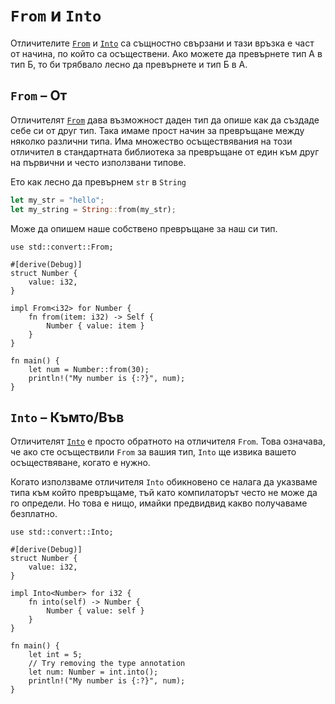 # `From` и `Into`

Отличителите [`From`] и [`Into`] са същностно свързани и тази връзка е част от
начина, по който са осъществени. Ако можете да превърнете тип А в тип Б, то
би трябвало лесно да превърнете и тип Б в А.

## `From` – От

Отличителят [`From`] дава възможност даден тип да опише как да създаде себе си
от друг тип. Така имаме прост начин за превръщане между няколко различни типа.
Има множество осъществявания на този отличител в стандартната библиотека за
превръщане от един към друг на първични и често използвани типове.

Ето как лесно да превърнем `str` в `String`

```rust
let my_str = "hello";
let my_string = String::from(my_str);
```

Може да опишем наше собствено превръщане за наш си тип.

```rust,editable
use std::convert::From;

#[derive(Debug)]
struct Number {
    value: i32,
}

impl From<i32> for Number {
    fn from(item: i32) -> Self {
        Number { value: item }
    }
}

fn main() {
    let num = Number::from(30);
    println!("My number is {:?}", num);
}
```

## `Into` – Къмто/Във

Отличителят [`Into`] е просто обратното на отличителя  `From`. Това означава,
че ако сте осъществили `From` за вашия тип, `Into` ще извика вашето
осъществяване, когато е нужно. 

Когато използваме отличителя `Into` обикновено се налага да  указваме типа към
който превръщаме, тъй като компилаторът често не може да го определи. Но това е нищо,
имайки предвидвид какво получаваме безплатно.

```rust,editable
use std::convert::Into;

#[derive(Debug)]
struct Number {
    value: i32,
}

impl Into<Number> for i32 {
    fn into(self) -> Number {
        Number { value: self }
    }
}

fn main() {
    let int = 5;
    // Try removing the type annotation
    let num: Number = int.into();
    println!("My number is {:?}", num);
}
```

[`From`]: https://doc.rust-lang.org/std/convert/trait.From.html
[`Into`]: https://doc.rust-lang.org/std/convert/trait.Into.html
